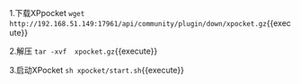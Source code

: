 
1.下载XPpocket
`wget http://192.168.51.149:17961/api/community/plugin/down/xpocket.gz`{{execute}}

2.解压
`tar -xvf  xpocket.gz`{{execute}}

3.启动XPocket
`sh xpocket/start.sh`{{execute}}



